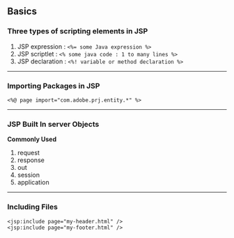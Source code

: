 ## Basics

### Three types of scripting elements in JSP

1. JSP expression : ``` <%= some Java expression %> ```
2. JSP scriptlet : ``` <% some java code : 1 to many lines %> ```
3. JSP declaration : ``` <%! variable or method declaration %> ```

---

### Importing Packages in JSP

```
<%@ page import="com.adobe.prj.entity.*" %>
```

---

### JSP Built In server Objects

**Commonly Used**
1. request
2. response
3. out
4. session
5. application

---

### Including Files

```
<jsp:include page="my-header.html" />
<jsp:include page="my-footer.html" />

```



